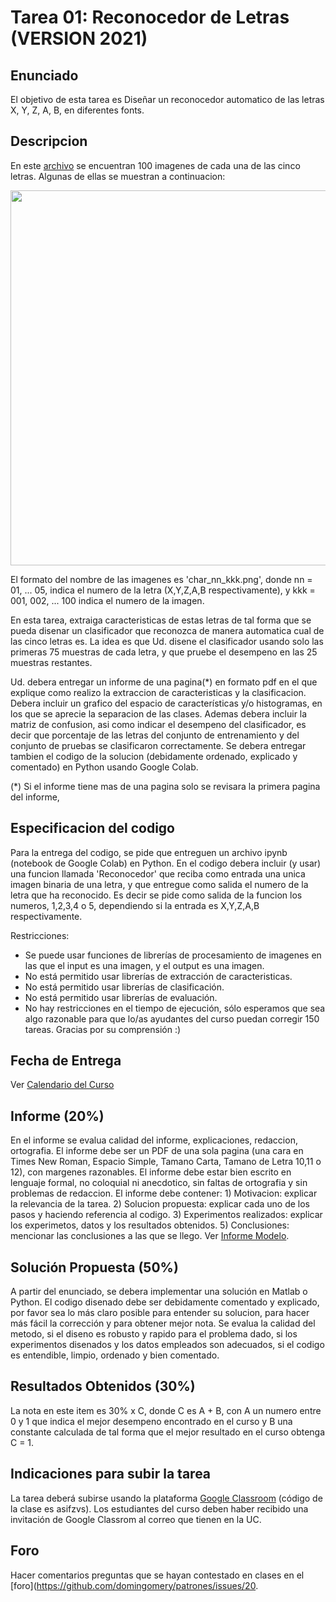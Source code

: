 # Tarea 01: Reconocedor de Letras (VERSION 2021)

## Enunciado
El objetivo de esta tarea es Diseñar un reconocedor automatico de las letras X, Y, Z, A, B, en diferentes fonts.


## Descripcion

En este [archivo](https://github.com/domingomery/patrones/tree/master/tareas/Tarea_01/letras.zip) se encuentran 100 imagenes de cada una de las cinco letras. Algunas de ellas se muestran a continuacion:

<img src="https://github.com/domingomery/patrones/blob/master/tareas/Tarea_01/samples.png" width="600">

El formato del nombre de las imagenes es 'char_nn_kkk.png', donde nn = 01, ... 05, indica el numero de la letra (X,Y,Z,A,B respectivamente), y kkk = 001, 002, ... 100 indica el numero de la imagen.

En esta tarea, extraiga caracteristicas de estas letras de tal forma que se pueda disenar un clasificador que reconozca de manera automatica cual de las cinco letras es. La idea es que Ud. disene el clasificador usando solo las primeras 75 muestras de cada letra, y que pruebe el desempeno en las 25 muestras restantes.

Ud. debera entregar un informe de una pagina(*) en formato pdf en el que explique como realizo la extraccion de caracteristicas y la clasificacion. Debera incluir un grafico del espacio de características y/o histogramas, en los que se aprecie la separacion de las clases. Ademas debera incluir la matriz de confusion, asi como indicar el desempeno del clasificador, es decir que porcentaje de las letras del conjunto de entrenamiento y del conjunto de pruebas se clasificaron correctamente. Se debera entregar tambien el codigo de la solucion (debidamente ordenado, explicado y comentado) en Python usando Google Colab.

(*) Si el informe tiene mas de una pagina solo se revisara la primera pagina del informe,

## Especificacion del codigo
Para la entrega del codigo, se pide que entreguen un archivo ipynb (notebook de Google Colab) en Python. En el codigo debera incluir (y usar) una funcion llamada 'Reconocedor' que reciba como entrada una unica imagen binaria de una letra, y que entregue como salida el numero de la letra que ha reconocido. Es decir se pide como salida de la funcion los numeros, 1,2,3,4 o 5, dependiendo si la entrada es X,Y,Z,A,B respectivamente.

Restricciones:

* Se puede usar funciones de librerías de procesamiento de imagenes en las que el input es una imagen, y el output es una imagen. 
* No está permitido usar librerías de extracción de caracteristicas.
* No está permitido usar librerías de clasificación.
* No está permitido usar librerías de evaluación.
* No hay restricciones en el tiempo de ejecución, sólo esperamos que sea algo razonable para que lo/as ayudantes del curso puedan corregir 150 tareas. Gracias por su comprensión :)



## Fecha de Entrega
Ver [Calendario del Curso](https://domingomery.ing.puc.cl/teaching/patrones/)

## Informe (20%)
En el informe se evalua calidad del informe, explicaciones, redaccion, ortografia. El informe debe ser un PDF de una sola pagina (una cara en Times New Roman, Espacio Simple, Tamano Carta, Tamano de Letra 10,11 o 12), con margenes razonables. El informe debe estar bien escrito en lenguaje formal, no coloquial ni anecdotico, sin faltas de ortografia y sin problemas de redaccion. El informe debe contener: 1) Motivacion: explicar la relevancia de la tarea. 2) Solucion propuesta: explicar cada uno de los pasos y haciendo referencia al codigo. 3) Experimentos realizados: explicar los experimetos, datos y los resultados obtenidos. 5) Conclusiones: mencionar las conclusiones a las que se llego. Ver [Informe Modelo](https://github.com/domingomery/patrones/blob/master/tareas/TareaModelo.pdf).

## Solución Propuesta (50%)
A partir del enunciado, se debera implementar una solución en Matlab o Python. El codigo disenado debe ser debidamente comentado y explicado, por favor sea lo más claro posible para entender su solucion, para hacer más fácil la corrección y para obtener mejor nota. Se evalua la calidad del metodo, si el diseno es robusto y rapido para el problema dado, si los experimentos disenados y los datos empleados son adecuados, si el codigo es entendible, limpio, ordenado y bien comentado.

## Resultados Obtenidos (30%)
La nota en este item es 30% x C, donde C es A + B, con A un numero entre 0 y 1 que indica el mejor desempeno encontrado en el curso y B una constante calculada de tal forma que el mejor resultado en el curso obtenga C = 1. 

## Indicaciones para subir la tarea
La tarea deberá subirse usando la plataforma [Google Classroom](https://classroom.google.com/c/Mjk2NzQzMTI1MTc1?cjc=asifzvs) (código de la clase es asifzvs). Los estudiantes del curso deben haber recibido una invitación de Google Classrom al correo que tienen en la UC.

## Foro
Hacer comentarios preguntas que se hayan contestado en clases en el [foro](https://github.com/domingomery/patrones/issues/20.
